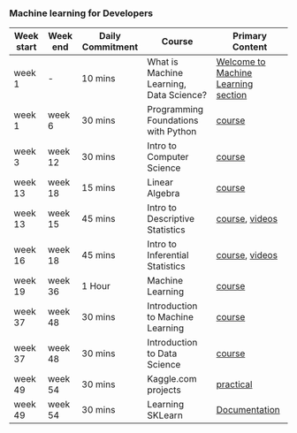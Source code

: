 ### Machine learning for Developers

| Week start | Week end | Daily Commitment | Course | Primary Content |
| ---------- | -------  | ---------------- | ------ | --------------- |
| week 1 | - | 10 mins | What is Machine Learning, Data Science? | [Welcome to Machine Learning section](https://www.udacity.com/course/intro-to-machine-learning--ud120) |
| week 1 | week 6 | 30 mins | Programming Foundations with Python | [course](https://www.udacity.com/course/programming-foundations-with-python--ud036) |
| week 3 | week 12 | 30 mins | Intro to Computer Science | [course](https://www.udacity.com/course/intro-to-computer-science--cs101) |
| week 13 | week 18 | 15 mins | Linear Algebra | [course](https://www.udacity.com/course/linear-algebra-refresher-course--ud953) |
| week 13 | week 15 | 45 mins | Intro to Descriptive Statistics | [course](https://www.udacity.com/course/intro-to-descriptive-statistics--ud827), [videos](https://www.youtube.com/watch?v=h8EYEJ32oQ8&list=PLU5aQXLWR3_yYS0ZYRA-5g5YSSYLNZ6Mc) |
| week 16 | week 18 | 45 mins | Intro to Inferential Statistics | [course](https://www.udacity.com/course/intro-to-inferential-statistics--ud201), [videos](https://www.youtube.com/watch?v=hgtMWR3TFnY&list=PLU5aQXLWR3_za0hcdZH2b28MkIXSyHOE2) |
| week 19 | week 36 | 1 Hour | Machine Learning | [course](https://www.coursera.org/learn/machine-learning) |
| week 37 | week 48 | 30 mins | Introduction to Machine Learning | [course](https://www.udacity.com/course/intro-to-machine-learning--ud120) |
| week 37 | week 48 | 30 mins | Introduction to Data Science | [course](https://www.udacity.com/course/intro-to-data-science--ud359) |
| week 49 | week 54 | 30 mins | Kaggle.com projects | [practical](https://kaggle.com) |
| week 49 | week 54 | 30 mins | Learning SKLearn | [Documentation](http://scikit-learn.org/stable/documentation.html) |
